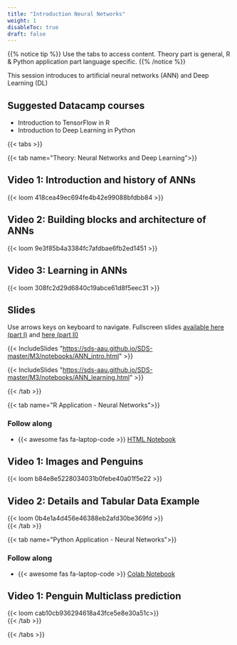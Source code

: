 ```yaml
---
title: "Introduction Neural Networks"
weight: 1
disableToc: true
draft: false
---
```


{{% notice tip %}} Use the tabs to access content. Theory part is general, R & Python application part language specific.
{{% /notice %}}

This session introduces to artificial neural networks (ANN) and Deep Learning (DL)

## Suggested Datacamp courses
* Introduction to TensorFlow in R
* Introduction to Deep Learning in Python


{{< tabs >}}

{{< tab name="Theory: Neural Networks and Deep Learning">}}
  <h2>Video 1: Introduction and history of ANNs</h2>
  {{< loom  418cea49ec694fe4b42e99088bfdbb84 >}}
  
  <h2>Video 2: Building blocks and architecture of ANNs</h2>
  {{< loom  9e3f85b4a3384fc7afdbae6fb2ed1451 >}}
  
  <h2>Video 3: Learning in ANNs</h2>
  {{< loom  308fc2d29d6840c19abce61d8f5eec31 >}}
  
  <h2>Slides</h2>  
  Use arrows keys on keyboard to navigate. Fullscreen slides <a href="https://sds-aau.github.io/SDS-master/M3/notebooks/ANN_intro.html" target="_blank">available here (part I)</a> and <a href="https://sds-aau.github.io/SDS-master/M3/notebooks/ANN_learning.html" target="_blank">here (part II)</a>

  
{{< IncludeSlides "https://sds-aau.github.io/SDS-master/M3/notebooks/ANN_intro.html" >}}


{{< IncludeSlides "https://sds-aau.github.io/SDS-master/M3/notebooks/ANN_learning.html" >}}

{{< /tab >}}

{{< tab name="R Application - Neural Networks">}}
<div>
   <h3>Follow along</h3>
  <ul>
    <li> {{< awesome fas fa-laptop-code >}} <a href="https://sds-aau.github.io/SDS-master/M3/notebooks/ANN_application_R.nb.html" target="_blank">HTML Notebook</a> </li>
  </ul>

  <h2>Video 1: Images and Penguins</h2>
  {{< loom b84e8e5228034031b0febe40a01f5e22 >}}

  <h2>Video 2: Details and Tabular Data Example</h2>
  {{< loom 0b4e1a4d456e46388eb2afd30be369fd >}}  
</div>
{{< /tab >}}

{{< tab name="Python Application - Neural Networks">}}
<div>
   <h3>Follow along</h3> 
  <ul>
    <li> {{< awesome fas fa-laptop-code >}} <a href="https://nbviewer.jupyter.org/github/SDS-AAU/SDS-master/blob/master/M3/notebooks/M3_ANN_Python_Intro.ipynb" target="_blank">Colab Notebook</a> </li>
  </ul>

  <h2>Video 1: Penguin Multiclass prediction</h2>
  {{< loom cab10cb936294618a43fce5e8e30a51c>}}
</div>
{{< /tab >}}

{{< /tabs >}}

